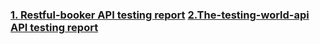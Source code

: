 <h3>
  <a href="https://restful-booker.netlify.app/">1. Restful-booker API testing report</a>
  <a href="https://the-testing-world-api.netlify.app/">2.The-testing-world-api API testing report</a>
</h3>
